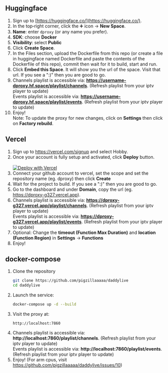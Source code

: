 ## Huggingface
1. Sign up to [https://huggingface.co/](https://huggingface.co/).
2. In the top‑right corner, click the ➕ icon → **New Space**.
3. **Name**: enter `dproxy` (or any name you prefer).
4. **SDK**: choose **Docker**
5. **Visibility**: select **Public**
6. Click **Create Space**.
7. In the Files section, upload the Dockerfile from this repo (or create a file in huggingface named Dockerfile and paste the contents of the Dockerfile of this repo), commit then wait for it to build, start and run.
8. Click **Embed this Space**. It will show you the url of the space. Visit that url. If you see a ":)" then you are good to go.
9. Channels playlist is accessible via: **https://username-dproxy.hf.space/playlist/channels**. (Refresh playlist from your iptv player to update)</br>
   Events playlist is accessible via: **https://username-dproxy.hf.space/playlist/events**. (Refresh playlist from your iptv player to update)
10. Enjoy! </br>
Note: To update the proxy for new changes, click on **Settings** then click on **Factory rebuild**.

## Vercel
1. Sign up to https://vercel.com/signup and select Hobby.
2. Once your account is fully setup and activated, click **Deploy** button. <br><br>
<a href="https://vercel.com/new/clone?repository-url=https%3A%2F%2Fgithub.com%2Fpigzillaaaaa%2Fdaddylive" target="_blank"><img src="https://vercel.com/button" alt="Deploy with Vercel"/></a>
3. Connect your github account to vercel, set the scope and set the repository name (eg. dproxy) then click **Create**
4. Wait for the project to build. If you see a ":)" then you are good to go.
5. Go to the dashboard and under **Domain**, copy the url (eg. https://dproxy-g327.vercel.app).
6. Channels playlist is accessible via: **https://dproxy-g327.vercel.app/playlist/channels**. (Refresh playlist from your iptv player to update)</br>
   Events playlist is accessible via: **https://dproxy-g327.vercel.app/playlist/events**. (Refresh playlist from your iptv player to update)
7. Optional: Change the **timeout (Function Max Duration)** and **location (Function Region)** in **Settings** -> **Functions**
8. Enjoy! <br>

## docker-compose
1. Clone the repository
   ```bash
   git clone https://github.com/pigzillaaaaa/daddylive
   cd daddylive
   ```
2. Launch the service:
   ```bash
   docker-compose up -d --build
   ```
3. Visit the proxy at:
   ```text
   http://localhost:7860  
4. Channels playlist is accessible via: **http://localhost:7860/playlist/channels**. (Refresh playlist from your iptv player to update)</br>
   Events playlist is accessible via: **http://localhost:7860/playlist/events**. (Refresh playlist from your iptv player to update)
5. Enjoy! (For arm cpus, visit https://github.com/pigzillaaaaa/daddylive/issues/10)


